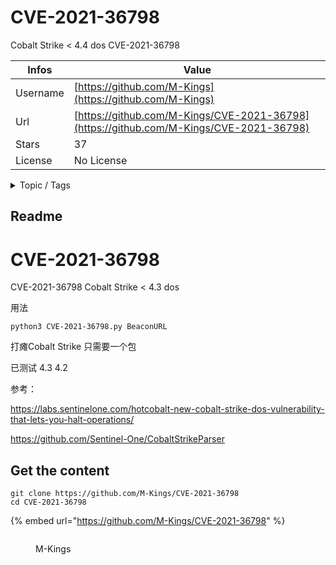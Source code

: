 # CVE-2021-36798

Cobalt Strike < 4.4 dos CVE-2021-36798 

| Infos    | Value                                                              |
| -------- | -------------------------------------------------------------------|
| Username | [https://github.com/M-Kings](https://github.com/M-Kings) |
| Url      | [https://github.com/M-Kings/CVE-2021-36798](https://github.com/M-Kings/CVE-2021-36798)                                               |
| Stars    | 37                                                          |
| License  | No License                                                        |

<details>

<summary>Topic / Tags</summary>

* cve-2021-36798

</details>

## Readme

# CVE-2021-36798



CVE-2021-36798  Cobalt Strike < 4.3 dos 

用法

```
python3 CVE-2021-36798.py BeaconURL
```

打瘫Cobalt Strike 只需要一个包 



已测试 4.3 4.2 

参考：

https://labs.sentinelone.com/hotcobalt-new-cobalt-strike-dos-vulnerability-that-lets-you-halt-operations/

https://github.com/Sentinel-One/CobaltStrikeParser


## Get the content

```
git clone https://github.com/M-Kings/CVE-2021-36798
cd CVE-2021-36798
```

{% embed url="https://github.com/M-Kings/CVE-2021-36798" %}

<figure><img src="https://avatars.githubusercontent.com/u/66290587?v=4" alt=""><figcaption><p>M-Kings</p></figcaption></figure>
